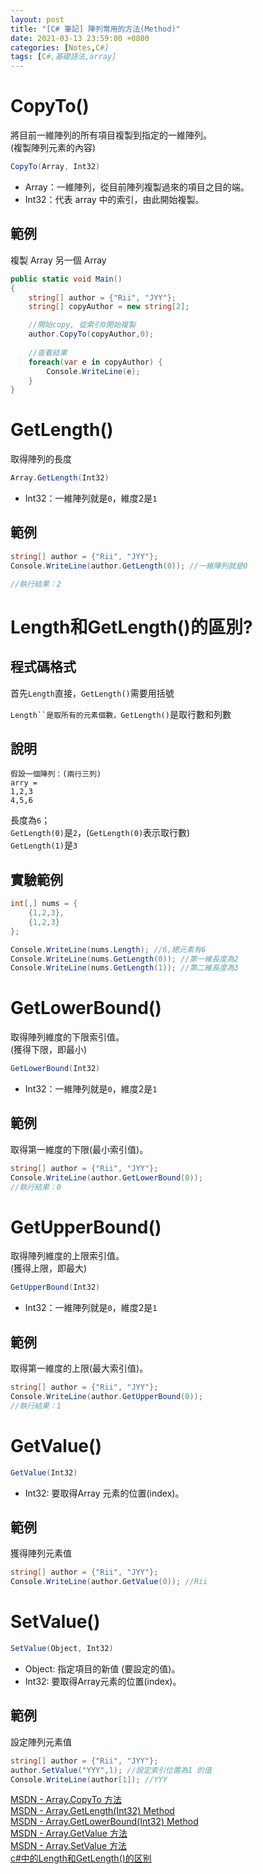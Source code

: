 ```yaml
---
layout: post
title: "[C# 筆記] 陣列常用的方法(Method)"
date: 2021-03-13 23:59:00 +0800
categories: [Notes,C#]
tags: [C#,基礎語法,array]
---
```



# CopyTo()
將目前一維陣列的所有項目複製到指定的一維陣列。      
(複製陣列元素的內容)

```c#
CopyTo(Array, Int32)
```

- Array：一維陣列，從目前陣列複製過來的項目之目的端。
- Int32：代表 array 中的索引，由此開始複製。


## 範例
複製 Array 另一個 Array 

```c#
public static void Main()
{
    string[] author = {"Rii", "JYY"};
    string[] copyAuthor = new string[2];

    //開始copy, 從索引0開始複製
    author.CopyTo(copyAuthor,0);
    
    //查看結果
    foreach(var e in copyAuthor) {
        Console.WriteLine(e);
    }
}
```

# GetLength()

取得陣列的長度

```c#
Array.GetLength(Int32)
```

- Int32：一維陣列就是`0`，維度2是`1`


## 範例

```c#
string[] author = {"Rii", "JYY"};
Console.WriteLine(author.GetLength(0)); //一維陣列就是0

//執行結果：2
```

# Length和GetLength()的區別?

## 程式碼格式
首先`Length`直接，`GetLength()`需要用括號       

`Length``是取所有的元素個數，GetLength()`是取行數和列數     

## 說明

```
假設一個陣列：(兩行三列)
arry =
1,2,3
4,5,6
```

長度為`6`；     
`GetLength(0)`是`2`，(`GetLength(0)`表示取行數)        
`GetLength(1)`是`3`

## 實驗範例

```c#
int[,] nums = {
    {1,2,3},
    {1,2,3}
};

Console.WriteLine(nums.Length); //6,總元素有6
Console.WriteLine(nums.GetLength(0)); //第一維長度為2
Console.WriteLine(nums.GetLength(1)); //第二維長度為3
```

# GetLowerBound()

取得陣列維度的下限索引值。        
(獲得下限，即最小)

```c#
GetLowerBound(Int32) 
```
- Int32：一維陣列就是`0`，維度2是`1`

## 範例

取得第一維度的下限(最小索引值)。        


```c#
string[] author = {"Rii", "JYY"};
Console.WriteLine(author.GetLowerBound(0)); 
//執行結果：0
```


# GetUpperBound()

取得陣列維度的上限索引值。        
(獲得上限，即最大)

```c#
GetUpperBound(Int32) 
```
- Int32：一維陣列就是`0`，維度2是`1`

## 範例

取得第一維度的上限(最大索引值)。        


```c#
string[] author = {"Rii", "JYY"};
Console.WriteLine(author.GetUpperBound(0)); 
//執行結果：1
```

# GetValue()

```c#
GetValue(Int32)
```
- Int32: 要取得Array 元素的位置(index)。

## 範例

獲得陣列元素值

```c#
string[] author = {"Rii", "JYY"};
Console.WriteLine(author.GetValue(0)); //Rii
```

# SetValue()

```c#
SetValue(Object, Int32)
```
- Object: 指定項目的新值 (要設定的值)。
- Int32: 要取得Array元素的位置(index)。

## 範例
設定陣列元素值

```c#
string[] author = {"Rii", "JYY"};
author.SetValue("YYY",1); //設定索引位置為1 的值
Console.WriteLine(author[1]); //YYY
```

[MSDN - Array.CopyTo 方法](https://learn.microsoft.com/zh-tw/dotnet/api/system.array.copyto?view=net-8.0)      
[MSDN - Array.GetLength(Int32) Method](https://learn.microsoft.com/zh-tw/dotnet/api/system.array.getlength?view=net-8.0)       
[MSDN - Array.GetLowerBound(Int32) Method](https://learn.microsoft.com/en-us/dotnet/api/system.array.getlowerbound?view=net-8.0)    
[MSDN - Array.GetValue 方法](https://learn.microsoft.com/zh-tw/dotnet/api/system.array.getvalue?view=net-7.0)       
[MSDN - Array.SetValue 方法](https://learn.microsoft.com/zh-tw/dotnet/api/system.array.setvalue?view=net-8.0)     
[c#中的Length和GetLength()的区别](https://blog.csdn.net/weixin_41529093/article/details/105346526)